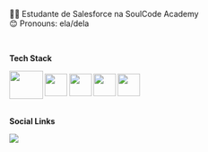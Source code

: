  👩‍🎓 Estudante de Salesforce na SoulCode Academy<br>
 😊 Pronouns: ela/dela 
 
<div style="display: inline_block"><br>
<p><b>Tech Stack<b></p>
<img align="center" height="50" width="60"  src="https://cdn.jsdelivr.net/gh/devicons/devicon/icons/salesforce/salesforce-original.svg" />
<img align="center" height="40" width="40" src="https://cdn.jsdelivr.net/gh/devicons/devicon/icons/html5/html5-original-wordmark.svg"/>
<img align="center" height="40" width="40"  src="https://cdn.jsdelivr.net/gh/devicons/devicon/icons/javascript/javascript-original.svg" />
<img align="center" height="40" width="40"  src="https://cdn.jsdelivr.net/gh/devicons/devicon/icons/css3/css3-original-wordmark.svg" />
<img align="center" height="40" width="40"  src="https://cdn.jsdelivr.net/gh/devicons/devicon/icons/visualstudio/visualstudio-plain.svg" />
</div> <br>

<p><b>Social Links<b></p>
<a href="https://www.linkedin.com/in/mannuella-souza-3504a2160/" target="_blank"><img src="https://img.shields.io/badge/-LinkedIn-%230077B5?style=for-the-badge&logo=linkedin&logoColor=white" target="_blank"></a> 
